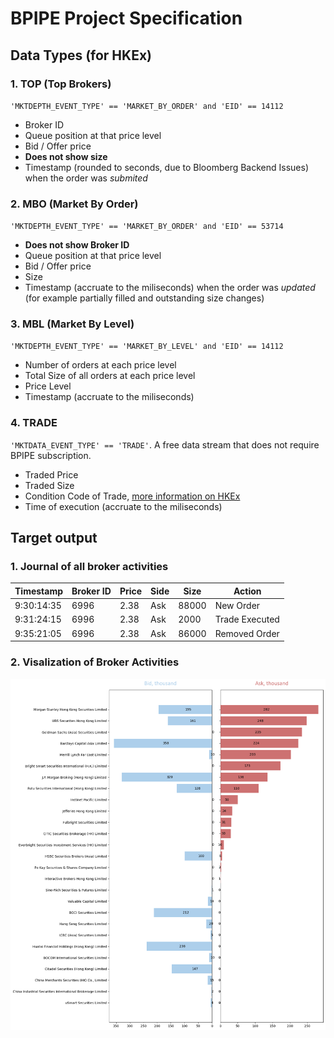 # BPIPE Project Specification

## Data Types (for HKEx)

### 1. TOP (Top Brokers)

`'MKTDEPTH_EVENT_TYPE' == 'MARKET_BY_ORDER' and 'EID' == 14112`

* Broker ID
* Queue position at that price level
* Bid / Offer price
* **Does not show size**
* Timestamp (rounded to seconds, due to Bloomberg Backend Issues) when the order was *submited*

### 2. MBO (Market By Order)

`'MKTDEPTH_EVENT_TYPE' == 'MARKET_BY_ORDER' and 'EID' == 53714`

* **Does not show Broker ID**
* Queue position at that price level
* Bid / Offer price
* Size
* Timestamp (accruate to the miliseconds) when the order was *updated* (for example partially filled and outstanding size changes)

### 3. MBL (Market By Level)

`'MKTDEPTH_EVENT_TYPE' == 'MARKET_BY_LEVEL' and 'EID' == 14112`

* Number of orders at each price level
* Total Size of all orders at each price level
* Price Level
* Timestamp (accruate to the miliseconds)

### 4. TRADE

`'MKTDATA_EVENT_TYPE' == 'TRADE'`. A free data stream that does not require BPIPE subscription.

* Traded Price
* Traded Size
* Condition Code of Trade, [more information on HKEx](https://www.hkex.com.hk/Services/Trading/Securities/Overview/Trading-Mechanism?sc_lang=en)
* Time of execution (accruate to the miliseconds)

## Target output

### 1. Journal of all broker activities
| Timestamp  | Broker ID | Price | Side | Size  | Action         |
| ---------- | --------- | ----- | ---- | ----- | -------------- |
| 9:30:14:35 | 6996      | 2.38  | Ask  | 88000 | New Order      |
| 9:31:24:15 | 6996      | 2.38  | Ask  | 2000  | Trade Executed |
| 9:35:21:05 | 6996      | 2.38  | Ask  | 86000 | Removed Order  |


### 2. Visalization of Broker Activities
![boker_visalization](res/boker_visalization.png)